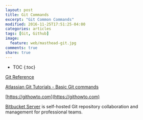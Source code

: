 ```yaml
---
layout: post
title: Git Commands
excerpt: "Git Common Commands"
modified: 2016-11-25T17:51:25-04:00
categories: articles
tags: [Git, Github]
image:
  feature: web/masthead-git.jpg
comments: true
share: true
---
```


* TOC
{:toc}

[Git Reference](https://git-scm.com/docs)

[Atlassian Git Tutorials - Basic Git commands](https://confluence.atlassian.com/bitbucketserver/basic-git-commands-776639767.html)

[https://githowto.com](https://githowto.com)

[Bitbucket Server][Bitbucket-Server] is self-hosted Git repository collaboration and management for professional teams.

[Bitbucket-Server]:https://www.atlassian.com/software/bitbucket/server

